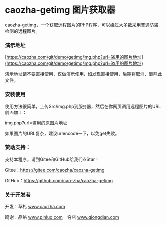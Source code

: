 # caozha-getimg 图片获取器

caozha-getimg，一个获取远程图片的PHP程序，可以绕过大多数采用普通防盗检测的远程图片。


### 演示地址

[https://caozha.com/git/demo/getimg/img.php?url=盗用的图片地址](https://caozha.com/git/demo/getimg/img.php?url=盗用的图片地址)

演示地址请不要直接使用，仅做演示使用，如发现直接使用，后期将取消、删除此文件。

### 安装使用

使用方法很简单，上传Src/img.php到服务器，然后在你网页调用远程图片的URL前面加上：

img.php?url=盗用的原图片地址

如果图片的URL复杂，建议urlencode一下，以免get失败。


### 赞助支持：

支持本程序，请到Gitee和GitHub给我们点Star！

Gitee：https://gitee.com/caozha/caozha-getimg

GitHub：https://github.com/cao-zha/caozha-getimg


### 关于开发者

开发：草札 www.caozha.com

鸣谢：品络 www.pinluo.com  &ensp;  穷店 www.qiongdian.com

